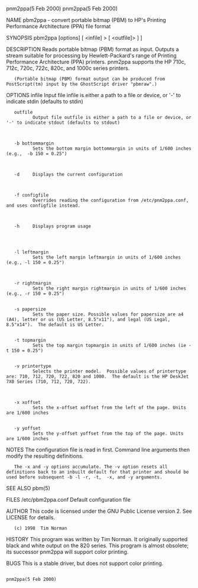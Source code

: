 pnm2ppa(5 Feb 2000)                                                                                                                                                                       pnm2ppa(5 Feb 2000)



NAME
       pbm2ppa - convert portable bitmap (PBM) to HP's Printing Performance Architecture (PPA) file format

SYNOPSIS
       pbm2ppa [options] [ <infile] > [ <outfile]> ] ]


DESCRIPTION
       Reads portable bitmap (PBM) format as input.  Outputs a stream suitable for processing by  Hewlett-Packard's range of Printing Performance Architecture (PPA) printers.  pnm2ppa supports the HP 710c,
       712c, 720c, 722c, 820c, and 1000c series printers.

       (Portable bitmap (PBM) format output can be produced from PostScript(tm) input by the GhostScript driver "pbmraw".)

OPTIONS
       infile Input file infile is either a path to a file or device, or '-' to indicate stdin (defaults to stdin)



       outfile
              Output file outfile is either a path to a file or device, or '-' to indicate stdout (defaults to stdout)



       -b bottommargin
              Sets the bottom margin bottommargin in units of 1/600 inches (e.g.,  -b 150 = 0.25")



       -d     Displays the current configuration



       -f configfile
              Overrides reading the configuration from /etc/pnm2ppa.conf, and uses configfile instead.



       -h     Displays program usage




       -l leftmargin
              Sets the left margin leftmargin in units of 1/600 inches (e.g., -l 150 = 0.25")



       -r rightmargin
              Sets the right margin rightmargin in units of 1/600 inches (e.g., -r 150 = 0.25")


       -s papersize
              Sets the paper size. Possible values for papersize are a4 (A4), letter or us (US Letter, 8.5"x11"), and legal (US Legal, 8.5"x14").  The default is US Letter.


       -t topmargin
              Sets the top margin topmargin in units of 1/600 inches (ie -t 150 = 0.25")


       -v printertype
              Selects the printer model.  Possible values of printertype are: 710, 712, 720, 722, 820 and 1000.  The default is the HP DeskJet 7X0 Series (710, 712, 720, 722).



       -x xoffset
              Sets the x-offset xoffset from the left of the page. Units are 1/600 inches


       -y yoffset
              Sets the y-offset yoffset from the top of the page. Units are 1/600 inches



NOTES
       The configuration file is read in first. Command line arguments then modify the resulting definitions.

       The -x and -y options accumulate. The -v option resets all definitions back to an inbuilt default for that printer and should be used before subsequent -b -l -r, -t,  -x, and -y arguments.

SEE ALSO
       pbm(5)


FILES
       /etc/pbm2ppa.conf
              Default configuration file



AUTHOR
       This code is licensed under the GNU Public License version 2. See LICENSE for details.

       (c) 1998  Tim Norman

HISTORY
       This program was written by Tim Norman. It originally supported black and white output on the 820 series. This program is almost obsolete; its successor pnm2ppa will support color printing.

BUGS
       This is a stable driver, but does not support color printing.










                                                                                                                                                                                          pnm2ppa(5 Feb 2000)
